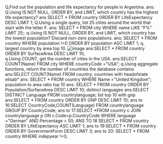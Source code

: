 Q,Find out the population and life expectancy for people in Argentina.
ans:  
Q.Using IS NOT NULL, ORDER BY, and LIMIT, which country has the highest life expectancy?
ans SELECT * FROM country ORDER BY LifeExpectancy DESC LIMIT 1;
Q.Using a single query, list 25 cities around the world that start with the letter F.
ans: SELECT * FROM city WHERE name LIKE "F%" LIMIT 25;.
q.Using IS NOT NULL, ORDER BY, and LIMIT, which country has the lowest population? Discard non-zero populations.
ans: SELECT * FROM country WHERE population !=0 ORDER BY population ASC LIMIT 1;
q. largest country by area top 10.
![image](https://user-images.githubusercontent.com/82040073/116391436-11b94200-a817-11eb-8de4-c093a0eb4928.png)
ans:SELECT * FROM country ORDER BY SurfaceArea DESC LIMIT 10;         
q.Using COUNT, get the number of cities in the USA.
ans:SELECT COUNT(Name) FROM city WHERE countryCode ="USA";
q.Using aggregate functions, return the number of countries the database contains
ans:SELECT COUNT(Name) FROM country;
countries with headofstate elisab*
ans: SELECT * FROM country WHERE Name ="United Kingdom";
population to area ratio top 10
ans: SELECT * FROM country ORDER BY Population/SurfaceArea DESC LIMIT 10;
dsitinct languages
ans:SELECT DISTINCT Language FROM countrylanguage;
list top 10 with gnp
ans:SELECT * FROM country ORDER BY GNP DESC LIMIT 10;
ans to 16:SELECT CountryCode,COUNT(Language) FROM countrylanguage GROUP BY CountryCode;
ans to 17:SELECT *FROM country c JOIN countrylanguage p ON c.Code=p.CountryCode WHERE language ="German" AND Percentage > 50;
ANS TO 18 SELECT * FROM country ORDER BY LifeExpectancy ASC LIMIT 1;
ans to 19:SELECT * FROM country ORDER BY GovernmentForm DESC LIMIT 3;
ans to 20: SELECT * FROM country WHERE indepyear !=0;
